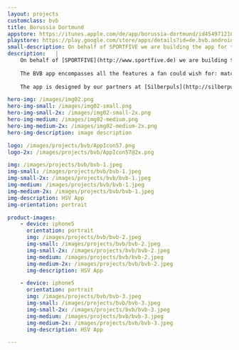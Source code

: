 ```yaml
---
layout: projects
customclass: bvb
title: Borussia Dortmund
appstore: https://itunes.apple.com/de/app/borussia-dortmund/id454971210?mt=8
playstore: https://play.google.com/store/apps/details?id=de.bvb.android&hl=de
small-description: On behalf of SPORTFIVE we are building the app for the internationally renowned soccer club Borussia Dortmund.
description:   |
    On behalf of [SPORTFIVE](http://www.sportfive.de) we are building the app for the internationally renowned soccer club Borussia Dortmund. We took over the development of the app from our friends at [Rheinfabrik](http://www.rheinfabrik.de).
    
    The BVB app encompasses all the features a fan could wish for: match schedule, live ticker and push notifications, player and team information as well as posts from Facebook, Twitter and Instagram. On a match day the app transforms into a realtime stream with detailed up to the minute infos, texts, videos and images. For this day, the user can choose between three different modes: in stadion, at home in front of the TV, or on the move. The updates are then tailored to each audience individually, considering their context and situation.
    
    The app is designed by our partners at [Silberpuls](http://silberpuls.de) and built with love for Android and iOS.

hero-img: /images/img02.png
hero-img-small: /images/img02-small.png
hero-img-small-2x: /images/img02-small-2x.png
hero-img-medium: /images/img02-medium.png
hero-img-medium-2x: /images/img02-medium-2x.png
hero-img-description: image description

logo: /images/projects/bvb/AppIcon57.png
logo-2x: /images/projects/bvb/AppIcon57@2x.png

img: /images/projects/bvb/bvb-1.jpeg
img-small: /images/projects/bvb/bvb-1.jpeg
img-small-2x: /images/projects/bvb/bvb-1.jpeg
img-medium: /images/projects/bvb/bvb-1.jpeg
img-medium-2x: /images/projects/bvb/bvb-1.jpeg
img-description: HSV App
img-orientation: portrait

product-images:
    - device: iphone5
      orientation: portrait
      img: /images/projects/bvb/bvb-2.jpeg
      img-small: /images/projects/bvb/bvb-2.jpeg
      img-small-2x: /images/projects/bvb/bvb-2.jpeg
      img-medium: /images/projects/bvb/bvb-2.jpeg
      img-medium-2x: /images/projects/bvb/bvb-2.jpeg
      img-description: HSV App

    - device: iphone5
      orientation: portrait
      img: /images/projects/bvb/bvb-3.jpeg
      img-small: /images/projects/bvb/bvb-3.jpeg
      img-small-2x: /images/projects/bvb/bvb-3.jpeg
      img-medium: /images/projects/bvb/bvb-3.jpeg
      img-medium-2x: /images/projects/bvb/bvb-3.jpeg
      img-description: HSV App

---
```


